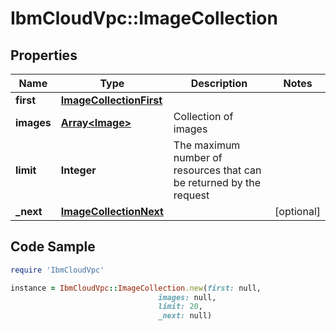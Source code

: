 # IbmCloudVpc::ImageCollection

## Properties

Name | Type | Description | Notes
------------ | ------------- | ------------- | -------------
**first** | [**ImageCollectionFirst**](ImageCollectionFirst.md) |  | 
**images** | [**Array&lt;Image&gt;**](Image.md) | Collection of images | 
**limit** | **Integer** | The maximum number of resources that can be returned by the request | 
**_next** | [**ImageCollectionNext**](ImageCollectionNext.md) |  | [optional] 

## Code Sample

```ruby
require 'IbmCloudVpc'

instance = IbmCloudVpc::ImageCollection.new(first: null,
                                 images: null,
                                 limit: 20,
                                 _next: null)
```


